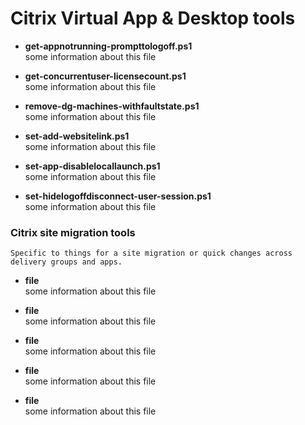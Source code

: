 # Citrix Virtual App & Desktop tools
- **get-appnotrunning-prompttologoff.ps1** <br>
some information about this file
 
- **get-concurrentuser-licensecount.ps1** <br>
some information about this file

- **remove-dg-machines-withfaultstate.ps1** <br>
some information about this file
  
- **set-add-websitelink.ps1** <br>
some information about this file

- **set-app-disablelocallaunch.ps1** <br>
some information about this file

- **set-hidelogoffdisconnect-user-session.ps1** <br>
some information about this file

### Citrix site migration tools
`Specific to things for a site migration or quick changes across delivery groups and apps.`
- **file** <br>
some information about this file
 
- **file** <br>
some information about this file

- **file** <br>
some information about this file

- **file** <br>
some information about this file

- **file** <br>
some information about this file
